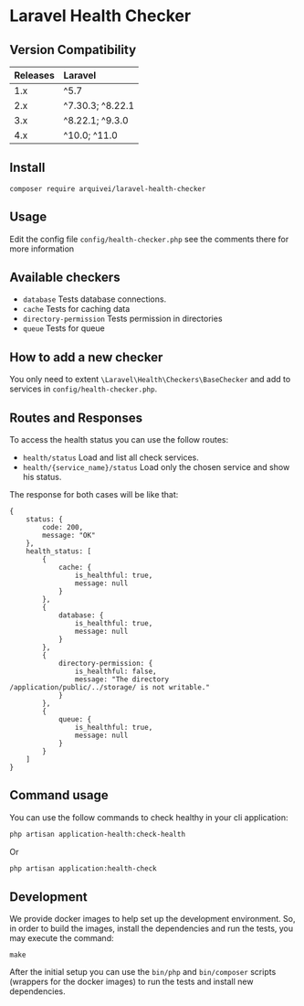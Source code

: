# Laravel Health Checker

## Version Compatibility

| Releases | Laravel          |
|:---------|:-----------------|
| 1.x      | ^5.7             |
| 2.x      | ^7.30.3; ^8.22.1 |
| 3.x      | ^8.22.1; ^9.3.0  |
| 4.x      | ^10.0; ^11.0     |

## Install

```shell script
composer require arquivei/laravel-health-checker
```

## Usage
Edit the config file `config/health-checker.php` see the comments there for more information

## Available checkers
- `database` Tests database connections.
- `cache` Tests for caching data
- `directory-permission` Tests permission in directories
- `queue` Tests for queue

## How to add a new checker
You only need to extent `\Laravel\Health\Checkers\BaseChecker` and add to services in `config/health-checker.php`.

## Routes and Responses

To access the health status you can use the follow routes:

- `health/status` Load and list all check services.
- `health/{service_name}/status` Load only the chosen service and show his status.

The response for both cases will be like that:

```
{
    status: {
        code: 200,
        message: "OK"
    },
    health_status: [
        {
            cache: {
                is_healthful: true,
                message: null
            }
        },
        {
            database: {
                is_healthful: true,
                message: null
            }
        },
        {
            directory-permission: {
                is_healthful: false,
                message: "The directory /application/public/../storage/ is not writable."
            }
        },
        {
            queue: {
                is_healthful: true,
                message: null
            }
        }
    ]
}
```

## Command usage

You can use the follow commands to check healthy in your cli application:

```sh
php artisan application-health:check-health
```
Or

```sh
php artisan application:health-check
```

## Development

We provide docker images to help set up the development environment.
So, in order to build the images, install the dependencies and run the
tests, you may execute the command:

```shell
make
```

After the initial setup you can use the `bin/php` and `bin/composer`
scripts (wrappers for the docker images) to run the tests and install
new dependencies.
